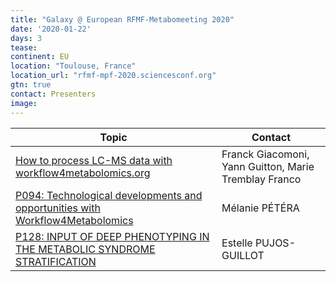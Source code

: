 ```yaml
---
title: "Galaxy @ European RFMF-Metabomeeting 2020"
date: '2020-01-22'
days: 3
tease: 
continent: EU
location: "Toulouse, France"
location_url: "rfmf-mpf-2020.sciencesconf.org"
gtn: true
contact: Presenters
image:
---
```


| Topic | Contact |
| ---- | ---- |
| [How to process LC-MS data with workflow4metabolomics.org](https://hal.archives-ouvertes.fr/hal-02494583/document#page=17) | Franck Giacomoni, Yann Guitton, Marie Tremblay Franco |
| [P094: Technological developments and opportunities with Workflow4Metabolomics](https://hal.archives-ouvertes.fr/hal-02494583/document#page=185) | Mélanie PÉTÉRA |
| [P128: INPUT OF DEEP PHENOTYPING IN THE METABOLIC SYNDROME STRATIFICATION](https://hal.archives-ouvertes.fr/hal-02494583/document#page=219) | Estelle PUJOS-GUILLOT |
